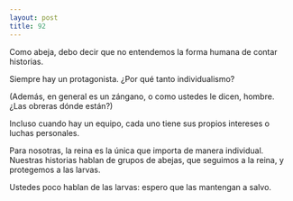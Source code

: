 ```yaml
---
layout: post
title: 92
---
```


Como abeja, debo decir que no entendemos la forma humana de contar historias.

Siempre hay un protagonista. ¿Por qué tanto individualismo?

(Además, en general es un zángano, o como ustedes le dicen, hombre. ¿Las obreras dónde están?)

Incluso cuando hay un equipo, cada uno tiene sus propios intereses o luchas personales.

Para nosotras, la reina es la única que importa de manera individual. Nuestras historias hablan de grupos de abejas, que seguimos a la reina, y protegemos a las larvas.

Ustedes poco hablan de las larvas: espero que las mantengan a salvo.
